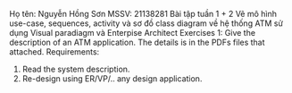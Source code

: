 Họ tên: Nguyễn Hồng Sơn
MSSV: 21138281
Bài tập tuần 1 + 2 Vẽ mô hình use-case, sequences, activity và sơ đồ class diagram về hệ thống ATM sử dụng Visual paradiagm và Enterpise Architect
Exercises 1:
Give the description of an ATM application. The details is in the PDFs files that attached.
Requirements:
1. Read the system description.
2. Re-design using ER/VP/.. any design application.
